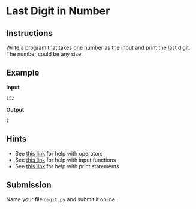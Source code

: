 # Last Digit in Number

## Instructions
Write a program that takes one number as the input and print the last digit. The number could be any size.

## Example
**Input**
```
152
```

**Output**
```
2
```

## Hints
* See [this link](https://www.w3schools.com/python/python_operators.asp) for help with operators
* See [this link](https://www.w3schools.com/python/ref_func_input.asp) for help with input functions
* See [this link](https://www.w3schools.com/python/ref_func_print.asp) for help with print statements

## Submission
Name your file `digit.py` and submit it online.
